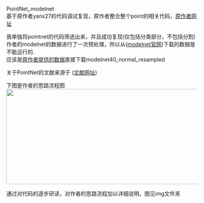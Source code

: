 PointNet_modelnet  
基于原作者yanx27的代码调试复现，原作者整合整个point的相关代码，[原作者网址](https://github.com/yanx27/Pointnet_Pointnet2_pytorch?tab=readme-ov-file)  

我单独将pointnet的代码筛选出来，并且成功复现(仅包括分类部分，不包括分割)  
作者的modelnet的数据进行了一次预处理，所以从([modelnet官网](https://modelnet.cs.princeton.edu/))下载的数据是不能运行的.  
应该是[原作者提供的数据](https://shapenet.cs.stanford.edu/media/modelnet40_normal_resampled.zip)直接下载modelnet40_normal_resampled  

关于PointNet的文献来源于 ([文献网址](https://arxiv.org/pdf/1612.00593))  


下图是作者的思路流程图  
<img src="https://github.com/user-attachments/assets/fb97a61d-f148-4b24-a81f-5cda81c5887a" width="800" height="250" />

通过对代码的逐步研读，对作者的思路流程加以详细说明，图见img文件夹  
